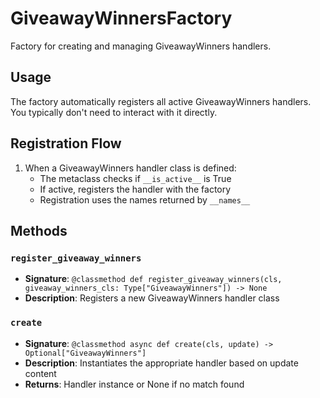 # GiveawayWinnersFactory

Factory for creating and managing GiveawayWinners handlers.

## Usage

The factory automatically registers all active GiveawayWinners handlers. 
You typically don't need to interact with it directly.

## Registration Flow

1. When a GiveawayWinners handler class is defined:
   - The metaclass checks if `__is_active__` is True
   - If active, registers the handler with the factory
   - Registration uses the names returned by `__names__`

## Methods

### `register_giveaway_winners`
- **Signature**: `@classmethod def register_giveaway_winners(cls, giveaway_winners_cls: Type["GiveawayWinners"]) -> None`
- **Description**: Registers a new GiveawayWinners handler class

### `create`
- **Signature**: `@classmethod async def create(cls, update) -> Optional["GiveawayWinners"]`
- **Description**: Instantiates the appropriate handler based on update content
- **Returns**: Handler instance or None if no match found
